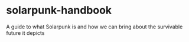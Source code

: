 # solarpunk-handbook
A guide to what Solarpunk is and how we can bring about the survivable future it depicts
